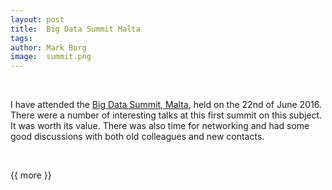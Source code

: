 ```yaml
---
layout: post
title:  Big Data Summit Malta
tags:   
author: Mark Borg
image:  summit.png
---
```


&nbsp;

I have attended the [Big Data Summit, Malta](https://bigdatasummit.org/), held on the 22nd of June 2016. There
were a number of interesting talks at this first summit on this subject. It was worth its value. There was also
time for networking and had some good discussions with both old colleagues and new contacts.

&nbsp;


{{ more }}



